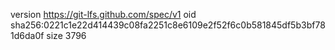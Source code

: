version https://git-lfs.github.com/spec/v1
oid sha256:0221c1e22d414439c08fa2251c8e6109e2f52f6c0b581845df5b3bf781d6da0f
size 3796
